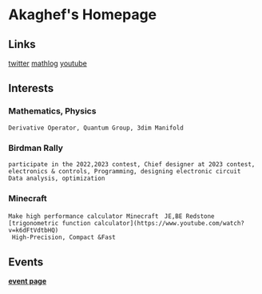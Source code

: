# Akaghef's Homepage


## Links
  [twitter](https://x.com/AkaGhef)
  [mathlog](https://mathlog.info/users/463)
  [youtube](https://www.youtube.com/@akaghef)
  
## Interests
  ### Mathematics, Physics
    Derivative Operator, Quantum Group, 3dim Manifold
    
  ### Birdman Rally
    participate in the 2022,2023 contest, Chief designer at 2023 contest, 
    electronics & controls, Programming, designing electronic circuit
    Data analysis, optimization
    
  ### Minecraft
    Make high performance calculator Minecraft　JE,BE Redstone  
    [trigonometric function calculator](https://www.youtube.com/watch?v=k6dFtVdtbHQ)
     High-Precision, Compact &Fast
    
## Events
  [**event page**](https://github.com/akaghef/akaghef.github.io/blob/main/EventsTalks.md)

 

 
 
